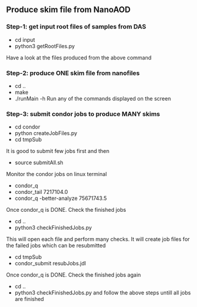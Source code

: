 ## Produce skim file from NanoAOD

### Step-1: get input root files of samples from DAS
* cd input
* python3 getRootFiles.py 

Have a look at the files produced from the above command

### Step-2: produce ONE skim file from nanofiles 
* cd ..
* make
* ./runMain -h
Run any of the commands displayed on the screen

### Step-3: submit condor jobs to produce MANY skims 

* cd condor
* python createJobFiles.py
* cd tmpSub

It is good to submit few jobs first and then
* source submitAll.sh

Monitor the condor jobs on linux terminal
* condor_q 
* condor_tail 7217104.0
* condor_q -better-analyze 75671743.5

Once condor_q is DONE. Check the finished jobs
* cd ..
* python3 checkFinishedJobs.py 

This will open each file and perform many checks. It  will  create job files for the failed 
jobs which can be resubmitted
* cd tmpSub
* condor_submit resubJobs.jdl

Once condor_q is DONE. Check the finished jobs again
* cd ..
* python3 checkFinishedJobs.py
and follow the above steps untill all jobs are finished

